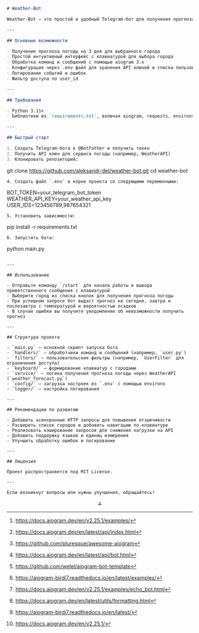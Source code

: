 ```md
# Weather-Bot

Weather-Bot — это простой и удобный Telegram-бот для получения прогноза погоды на ближайшие три дня, написанный на Python с использованием асинхронного фреймворка aiogram.

---

## Основные возможности

- Получение прогноза погоды на 3 дня для выбранного города
- Простой интуитивный интерфейс с клавиатурой для выбора города
- Обработка команд и сообщений с помощью aiogram 3.x
- Конфигурация через .env файл для хранения API ключей и списка пользователей
- Логирование событий и ошибок
- Фильтр доступа по user_id

---

## Требования

- Python 3.11+
- Библиотеки из `requirements.txt`, включая aiogram, requests, environs и другие

---

## Быстрый старт

1. Создать Telegram-бота в @BotFather и получить токен
2. Получить API ключ для сервиса погоды (например, WeatherAPI)
3. Клонировать репозиторий:
```

git clone https://github.com/aleksandr-del/weather-bot.git
cd weather-bot

```
4. Создать файл `.env` в корне проекта со следующими переменными:
```

BOT_TOKEN=your_telegram_bot_token
WEATHER_API_KEY=your_weather_api_key
USER_IDS=123456789,987654321

```
5. Установить зависимости:
```

pip install -r requirements.txt

```
6. Запустить бота:
```

python main.py

```

---

## Использование

- Отправьте команду `/start` для начала работы и вывода приветственного сообщения с клавиатурой
- Выберите город из списка кнопок для получения прогноза погоды
- При успешном запросе бот выдаст прогноз на сегодня, завтра и послезавтра с температурой и вероятностью осадков
- В случае ошибки вы получите уведомление об невозможности получить прогноз

---

## Структура проекта

- `main.py` — основной скрипт запуска бота
- `handlers/` — обработчики команд и сообщений (например, `user.py`)
- `filters/` — пользовательские фильтры (например, `UserFilter` для ограничения доступа)
- `keyboard/` — формирование клавиатур с городами
- `service/` — логика получения прогноза погоды через WeatherAPI (`weather_forecast.py`)
- `config/` — загрузка настроек из `.env` с помощью environs
- `logger/` — настройка логирования

---

## Рекомендации по развитию

- Добавить асинхронные HTTP запросы для повышения отзывчивости
- Расширить список городов и добавить навигацию по клавиатуре
- Реализовать кэширование запросов для снижения нагрузки на API
- Добавить поддержку языков и единиц измерения
- Улучшить обработку ошибок и логирование

---

## Лицензия

Проект распространяется под MIT License.

---

Если возникнут вопросы или нужны улучшения, обращайтесь!
```

<span style="display:none">[^1][^10][^2][^3][^4][^5][^6][^7][^8][^9]</span>

<div align="center">⁂</div>

[^1]: https://docs.aiogram.dev/en/v2.25.1/examples/

[^2]: https://github.com/pluresque/awesome-aiogram

[^3]: https://docs.aiogram.dev/en/latest/api/bot.html

[^4]: https://github.com/welel/aiogram-bot-template

[^5]: https://aiogram-birdi7.readthedocs.io/en/latest/examples/

[^6]: https://docs.aiogram.dev/en/v2.25.1/examples/echo_bot.html

[^7]: https://docs.aiogram.dev/en/latest/utils/formatting.html

[^8]: https://aiogram-birdi7.readthedocs.io/en/latest/

[^9]: https://docs.aiogram.dev/en/v2.25.1/

[^10]: https://docs.aiogram.dev/en/latest/api/index.html

